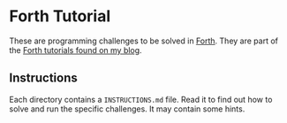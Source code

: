 # Forth Tutorial

These are programming challenges to be solved in [Forth][forth]. They are part of the [Forth tutorials found on my blog][blog].

## Instructions

Each directory contains a `INSTRUCTIONS.md` file. Read it to find out how to solve and run the specific challenges. It may contain some hints.

[forth]: https://en.wikipedia.org/wiki/Forth_(programming_language)
[blog]: https://georgjz.github.io/forth01/
